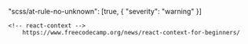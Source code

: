 <!-- stylelint -->
"scss/at-rule-no-unknown": [true, { "severity": "warning" }]

<!-- guides: -->
    <!-- react-context -->
        https://www.freecodecamp.org/news/react-context-for-beginners/